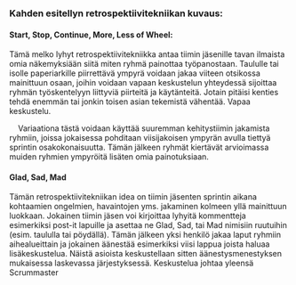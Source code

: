 ### Kahden esitellyn retrospektiivitekniikan kuvaus:

#### Start, Stop, Continue, More, Less of Wheel:

Tämä melko lyhyt retrospektiivitekniikka antaa tiimin jäsenille tavan ilmaista omia näkemyksiään siitä miten ryhmä painottaa työpanostaan.
Taululle tai isolle paperiarkille piirrettävä ympyrä voidaan jakaa viiteen otsikossa mainittuun osaan, joihin voidaan vapaan keskustelun
yhteydessä sijoittaa ryhmän työskentelyyn liittyviä piirteitä ja käytänteitä. Jotain pitäisi kenties tehdä enemmän tai jonkin toisen asian
tekemistä vähentää. Vapaa keskustelu.

&nbsp;&nbsp;&nbsp;&nbsp;Variaationa tästä voidaan käyttää suuremman kehitystiimin jakamista ryhmiin, joissa jokaisessa pohditaan viisijakoisen ympyrän avulla 
tiettyä sprintin osakokonaisuutta. Tämän jälkeen ryhmät kiertävät arvioimassa muiden ryhmien ympyröitä lisäten omia painotuksiaan.

#### Glad, Sad, Mad

Tämän retrospektiivitekniikan idea on tiimin jäsenten sprintin aikana kohtaamien ongelmien, havaintojen yms. jakaminen kolmeen yllä
mainittuun luokkaan. Jokainen tiimin jäsen voi kirjoittaa lyhyitä kommentteja esimerkiksi post-it lapuille ja asettaa ne Glad, Sad, tai
Mad nimisiin ruutuihin (esim. taululla tai pöydällä). Tämän jälkeen yksi henkilö jakaa laput ryhmiin aihealueittain ja jokainen äänestää
esimerkiksi viisi lappua joista haluaa lisäkeskustelua. Näistä asioista keskustellaan sitten äänestysmenestyksen mukaisessa laskevassa
järjestyksessä. Keskustelua johtaa yleensä Scrummaster
